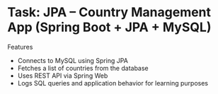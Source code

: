 # Task: JPA – Country Management App (Spring Boot + JPA + MySQL) 

Features

- Connects to MySQL using Spring JPA
- Fetches a list of countries from the database
- Uses REST API via Spring Web
- Logs SQL queries and application behavior for learning purposes
